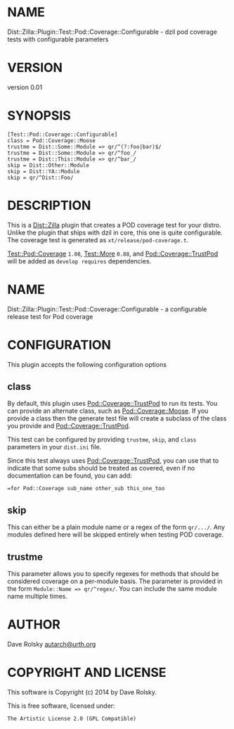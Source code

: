 # NAME

Dist::Zilla::Plugin::Test::Pod::Coverage::Configurable - dzil pod coverage tests with configurable parameters

# VERSION

version 0.01

# SYNOPSIS

    [Test::Pod::Coverage::Configurable]
    class = Pod::Coverage::Moose
    trustme = Dist::Some::Module => qr/^(?:foo|bar)$/
    trustme = Dist::Some::Module => qr/^foo_/
    trustme = Dist::This::Module => qr/^bar_/
    skip = Dist::Other::Module
    skip = Dist::YA::Module
    skip = qr/^Dist::Foo/

# DESCRIPTION

This is a [Dist::Zilla](https://metacpan.org/pod/Dist::Zilla) plugin that creates a POD coverage test for your
distro. Unlike the plugin that ships with dzil in core, this one is quite
configurable. The coverage test is generated as `xt/release/pod-coverage.t`.

[Test::Pod::Coverage](https://metacpan.org/pod/Test::Pod::Coverage) `1.08`, [Test::More](https://metacpan.org/pod/Test::More) `0.88`, and
[Pod::Coverage::TrustPod](https://metacpan.org/pod/Pod::Coverage::TrustPod) will be added as `develop requires` dependencies.

# NAME

Dist::Zilla::Plugin::Test::Pod::Coverage::Configurable - a configurable release test for Pod coverage

# CONFIGURATION

This plugin accepts the following configuration options

## class

By default, this plugin uses [Pod::Coverage::TrustPod](https://metacpan.org/pod/Pod::Coverage::TrustPod) to run its tests. You
can provide an alternate class, such as [Pod::Coverage::Moose](https://metacpan.org/pod/Pod::Coverage::Moose). If you
provide a class then the generate test file will create a subclass of the
class you provide and [Pod::Coverage::TrustPod](https://metacpan.org/pod/Pod::Coverage::TrustPod).

This test can be configured by providing `trustme`, `skip`, and `class`
parameters in your `dist.ini` file.

Since this test always uses [Pod::Coverage::TrustPod](https://metacpan.org/pod/Pod::Coverage::TrustPod), you can use that to
indicate that some subs should be treated as covered, even if no documentation
can be found, you can add:

    =for Pod::Coverage sub_name other_sub this_one_too

## skip

This can either be a plain module name or a regex of the form `qr/.../`. Any
modules defined here will be skipped entirely when testing POD coverage.

## trustme

This parameter allows you to specify regexes for methods that should be
considered coverage on a per-module basis. The parameter is provided in the
form `Module::Name => qr/^regex/`. You can include the same module name
multiple times.

# AUTHOR

Dave Rolsky <autarch@urth.org>

# COPYRIGHT AND LICENSE

This software is Copyright (c) 2014 by Dave Rolsky.

This is free software, licensed under:

    The Artistic License 2.0 (GPL Compatible)
